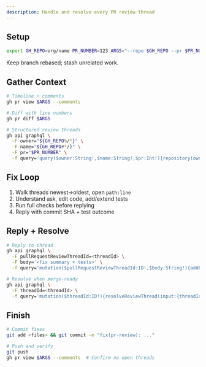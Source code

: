 ```yaml
---
description: Handle and resolve every PR review thread
---
```


## Setup

```bash
export GH_REPO=org/name PR_NUMBER=123 ARGS="--repo $GH_REPO --pr $PR_NUMBER"
```

Keep branch rebased; stash unrelated work.

## Gather Context

```bash
# Timeline + comments
gh pr view $ARGS --comments

# Diff with line numbers
gh pr diff $ARGS

# Structured review threads
gh api graphql \
  -F owner="${GH_REPO%/*}" \
  -F name="${GH_REPO#*/}" \
  -F pr="$PR_NUMBER" \
  -f query='query($owner:String!,$name:String!,$pr:Int!){repository(owner:$owner,name:$name){pullRequest(number:$pr){reviewThreads(first:100){nodes{id isResolved isOutdated comments(first:20){nodes{id databaseId body url path originalLine line startLine originalStartLine author{login}}}}}}}}'
```

## Fix Loop

1. Walk threads newest→oldest, open `path:line`
2. Understand ask, edit code, add/extend tests
3. Run full checks before replying
4. Reply with commit SHA + test outcome

## Reply + Resolve

```bash
# Reply to thread
gh api graphql \
  -F pullRequestReviewThreadId=<threadId> \
  -F body='<fix summary + tests>' \
  -f query='mutation($pullRequestReviewThreadId:ID!,$body:String!){addPullRequestReviewThreadReply(input:{pullRequestReviewThreadId:$pullRequestReviewThreadId,body:$body}){comment{id url}}}'

# Resolve when merge-ready
gh api graphql \
  -F threadId=<threadId> \
  -f query='mutation($threadId:ID!){resolveReviewThread(input:{threadId:$threadId}){thread{id isResolved}}}'
```

## Finish

```bash
# Commit fixes
git add <files> && git commit -m "fix(pr-review): ..."

# Push and verify
git push
gh pr view $ARGS --comments  # Confirm no open threads
```
